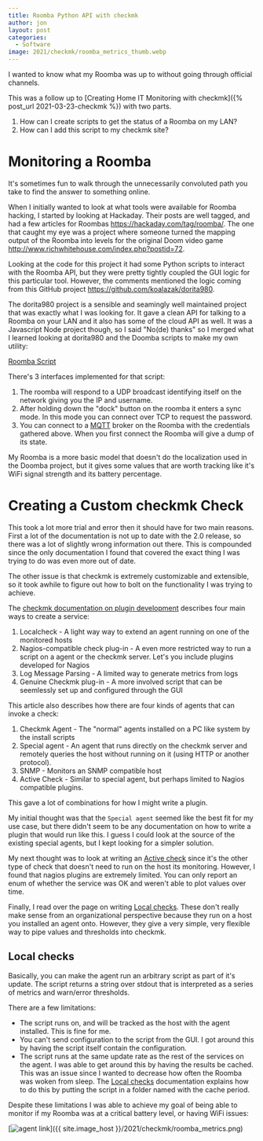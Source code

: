 ```yaml
---
title: Roomba Python API with checkmk
author: jon
layout: post
categories:
  - Software
image: 2021/checkmk/roomba_metrics_thumb.webp
---
```


I wanted to know what my Roomba was up to without going through official channels.

This was a follow up to [Creating Home IT Monitoring with checkmk]({% post_url 2021-03-23-checkmk %}) with two parts.
1. How can I create scripts to get the status of a Roomba on my LAN?
2. How can I add this script to my checkmk site?

# Monitoring a Roomba

It's sometimes fun to walk through the unnecessarily convoluted path you take to find the answer to something online.

When I initially wanted to look at what tools were available for Roomba hacking, I started by looking at Hackaday. Their posts are well tagged, and had a few articles for Roombas <https://hackaday.com/tag/roomba/>. The one that caught my eye was a project where someone turned the mapping output of the Roomba into levels for the original Doom video game <http://www.richwhitehouse.com/index.php?postid=72>.

Looking at the code for this project it had some Python scripts to interact with the Roomba API, but they were pretty tightly coupled the GUI logic for this particular tool. However, the comments mentioned the logic coming from this GitHub project <https://github.com/koalazak/dorita980>.

The dorita980 project is a sensible and seamingly well maintained project that was exactly what I was looking for. It gave a clean API for talking to a Roomba on your LAN and it also has some of the cloud API as well. It was a Javascript Node project though, so I said "No(de) thanks" so I merged what I learned looking at dorita980 and the Doomba scripts to make my own utility:

[Roomba Script](https://gist.github.com/axlan/7ee9bb361e0e588531a5050e268125f8)

There's 3 interfaces implemented for that script:
1. The roomba will respond to a UDP broadcast identifying itself on the network giving you the IP and username.
2. After holding down the "dock" button on the roomba it enters a sync mode. In this mode you can connect over TCP to request the password.
3. You can connect to a [MQTT](https://mqtt.org/) broker on the Roomba with the credentials gathered above. When you first connect the Roomba will give a dump of its state.

My Roomba is a more basic model that doesn't do the localization used in the Doomba project, but it gives some values that are worth tracking like it's WiFi signal strength and its battery percentage.

# Creating a Custom checkmk Check

This took a lot more trial and error then it should have for two main reasons. First a lot of the documentation is not up to date with the 2.0 release, so there was a lot of slightly wrong information out there. This is compounded since the only documentation I found that covered the exact thing I was trying to do was even more out of date.

The other issue is that checkmk is extremely customizable and extensible, so it took awhile to figure out how to bolt on the functionality I was trying to achieve.

The [checkmk documentation on plugin development](https://docs.checkmk.com/latest/en/devel_check_plugins.html) describes four main ways to create a service:

1. Localcheck - A light way way to extend an agent running on one of the monitored hosts
2. Nagios-compatible check plug-in - A even more restricted way to run a script on a agent or the checkmk server. Let's you include plugins developed for Nagios
3. Log Message Parsing - A limited way to generate metrics from logs
4. Genuine Checkmk plug-in - A more involved script that can be seemlessly set up and configured through the GUI

This article also describes how there are four kinds of agents that can invoke a check:

1. Checkmk Agent - The "normal" agents installed on a PC like system by the install scripts
2. Special agent - An agent that runs directly on the checkmk server and remotely queries the host without running on it (using HTTP or another protocol).
3. SNMP - Monitors an SNMP compatible host
4. Active Check - Similar to special agent, but perhaps limited to Nagios compatible plugins.

This gave a lot of combinations for how I might write a plugin.

My initial thought was that the `Special agent` seemed like the best fit for my use case, but there didn't seem to be any documentation on how to write a plugin that would run like this. I guess I could look at the source of the existing special agents, but I kept looking for a simpler solution.

My next thought was to look at writing an [Active check](https://docs.checkmk.com/master/en/active_checks.html) since it's the other type of check that doesn't need to run on the host its monitoring. However, I found that nagios plugins are extremely limited. You can only report an enum of whether the service was OK and weren't able to plot values over time.

Finally, I read over the page on writing [Local checks](https://docs.checkmk.com/latest/en/localchecks.html). These don't really make sense from an organizational perspective because they run on a host you installed an agent onto. However, they give a very simple, very flexible way to pipe values and thresholds into checkmk.

## Local checks

Basically, you can make the agent run an arbitrary script as part of it's update. The script returns a string over stdout that is interpreted as a series of metrics and warn/error thresholds.

There are a few limitations:

* The script runs on, and will be tracked as the host with the agent installed. This is fine for me.
* You can't send configuration to the script from the GUI. I got around this by having the script itself contain the configuration.
* The script runs at the same update rate as the rest of the services on the agent. I was able to get around this by having the results be cached. This was an issue since I wanted to decrease how often the Roomba was woken from sleep. The [Local checks](https://docs.checkmk.com/latest/en/localchecks.html) documentation explains how to do this by putting the script in a folder named with the cache period.

Despite these limitations I was able to achieve my goal of being able to monitor if my Roomba was at a critical battery level, or having WiFi issues:

[<img class="center" src="{{ site.image_host }}/2021/checkmk/roomba_metrics.png" alt="agent link">]({{ site.image_host }}/2021/checkmk/roomba_metrics.png)
